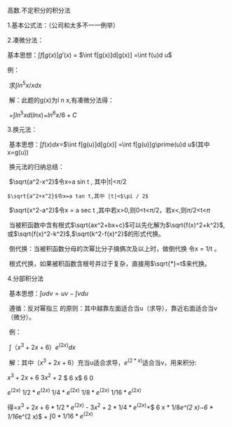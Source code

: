 高数.不定积分的积分法

1.基本公式法：（公司和太多不一一例举）

2.凑微分法：

基本思想：$\int f[g(x)]g\prime(x)$ = $\int f[g(x)]d[g(x)] $=$\int f(u)d u$

例：

​	求$\int l n ^5 x/x d x$

​	解：此题的g(x)为l n  x,有凑微分法得：

​			=$\int l n^5 x d(l n x)$=$l n^6 x/6 + C$

 3.换元法：

​	基本思想：$\int f(x)d x$=$\int f[g(u)]d[g(x)] $=$\int f[g(u)]g\prime(u)d u$(其中x=g(u))

​	换元法的归纳总结：

​		$\sqrt{a^2-x^2}$令x=a sin t , 其中|t|<$\pi/2$

 	$\sqrt{a^2+x^2}$令x=a tan t,其中 |t|<$\pi / 2$

​	$\sqrt{x^2-a^2}$令x = a sec t ,其中若x>0,则0<t<$\pi/2$，若x<,则$\pi/2$<t<$\pi$

​	当被积函数中含有根式$\sqrt{ax^2+bx+c}$可以先化解为$\sqrt{f(x)^2+k^2}$,或$\sqrt{f(x)^2-k^2}$,$\sqrt{k^2-f(x)^2}$的形式代换。

​	倒代换：当被积函数分母的次幂比分子搞俩次及以上时，做倒代换 令x = 1/t 。

​	根式代换，如果被积函数含根号并过于复杂，直接用$\sqrt{*}=t$来代换。

4.分部积分法

​	基本思想：$\int u d v = u v-\int v d u$

​	遵循：反对幂指三 的原则：其中越靠左面适合当u（求导），靠近右面适合当v（微分）。

​	例：

​			$\int（x^3+2 x+6）e^(2 x) d x$

​		解：其中$（x^3+2 x+6）$充当u适合求导，$e^(2*x)$适合当v，用来积分:

  $x^3+2 x+6$		$3 x^2+2$		  			$ 6 x$					$6$  					0	

$e^(2 x)$  		$1/2*e^(2 x)$     		 $1/4*e^(2 x)$		  $1/8*e^(2 x)$    $1/16*e^(2 x)$

得=$x^3+2 x+6 * 1/2*e^(2 x)$  - $3 x^2+2 * 1/4*e^(2 x)$+$ 6 x * 1/8*e^(2 x)$-$6 * 1/16*e^(2 x)$ + $\int 0*1/16*e^(2 x)$